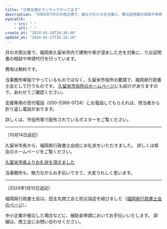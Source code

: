 ```yaml
---
title: "災害支援ボランティアやってます"
description: "令和5年7月の大雨災害で、被災された方を対象に、罹災証明書の相談や申請代行をやっています。"
eyecatch: 
    - src: " "
    - alt: " "
create_at: "2024-01-10T18:38:40"
update_at: "2024-02-17T16:16:19"
---
```


月の大雨災害で、福岡県久留米市内で建物や車が浸水した方を対象に、り災証明書の相談や申請代行を行っています。

費用は無料です。

当事務所単独でやっているものではなく、久留米市役所の要請で、福岡県行政書士会として行うものです。
[久留米市役所のホームページ](https://www.city.kurume.fukuoka.jp/1500soshiki/9046hogo/3010oshirase/kurume-risai.html)にも紹介がありますので、あわせてご確認ください。

支援専用の受付電話（050-5369-0724）にお電話してもらえれば、担当者から折り返し電話があります。

詳しくは、市役所等で配布されているポスターをご覧ください。

---

（10月14日追記）

久留米市長から、福岡県行政書士会宛にお礼状をいただきました。
詳しくは県会のホームページをご覧ください。

[久留米市長よりお礼状を頂きました](https://gyosei-fukuoka.or.jp/news/%e4%b9%85%e7%95%99%e7%b1%b3%e5%b8%82%e9%95%b7%e3%82%88%e3%82%8a%e3%81%8a%e7%a4%bc%e7%8a%b6%e3%82%92%e9%a0%82%e3%81%8d%e3%81%be%e3%81%97%e3%81%9f/)

当事務所も、微力ながらお手伝いできて、大変うれしく思います。

---

（2024年1月10日追記）

福岡県行政書士会は、田主丸商工会と防災協定を結びました（[福岡県行政書士会のページ](https://gyosei-fukuoka.or.jp/news/%e9%98%b2%e7%81%bd%e5%8d%94%e5%ae%9a%e7%b7%a0%e7%b5%90%e3%81%ae%e3%81%8a%e7%9f%a5%e3%82%89%e3%81%9b/)）。

中小企業が被災した場合などに、補助金申請においてお手伝いいたします。
詳細は、商工会にお問い合わせください。

